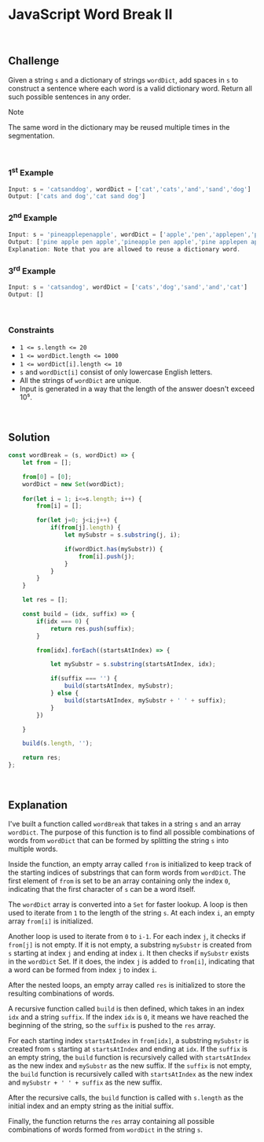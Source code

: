 # JavaScript Word Break II
<br/>

## Challenge
Given a string `s` and a dictionary of strings `wordDict`, add spaces in `s` to construct a sentence where each word is a valid dictionary word. Return all such possible sentences in any order.

> [!NOTE]
> The same word in the dictionary may be reused multiple times in the segmentation.

<br/>

### 1<sup>st</sup> Example

```JavaScript
Input: s = 'catsanddog', wordDict = ['cat','cats','and','sand','dog']
Output: ['cats and dog','cat sand dog']
```

### 2<sup>nd</sup> Example

```JavaScript
Input: s = 'pineapplepenapple', wordDict = ['apple','pen','applepen','pine','pineapple']
Output: ['pine apple pen apple','pineapple pen apple','pine applepen apple']
Explanation: Note that you are allowed to reuse a dictionary word.
```

### 3<sup>rd</sup> Example

```JavaScript
Input: s = 'catsandog', wordDict = ['cats','dog','sand','and','cat']
Output: []
```

<br/>

### Constraints

- `1 <= s.length <= 20`
- `1 <= wordDict.length <= 1000`
- `1 <= wordDict[i].length <= 10`
- `s` and `wordDict[i]` consist of only lowercase English letters.
- All the strings of `wordDict` are unique.
- Input is generated in a way that the length of the answer doesn't exceed 10⁵.

<br/>

## Solution

```JavaScript
const wordBreak = (s, wordDict) => {
    let from = [];

    from[0] = [0]; 
    wordDict = new Set(wordDict);
    
	for(let i = 1; i<=s.length; i++) {
        from[i] = [];

		for(let j=0; j<i;j++) {
            if(from[j].length) {
                let mySubstr = s.substring(j, i);

                if(wordDict.has(mySubstr)) {
                    from[i].push(j);
                }    
            }
        }
    }

    let res = [];

    const build = (idx, suffix) => {
        if(idx === 0) {
            return res.push(suffix);
        }

        from[idx].forEach((startsAtIndex) => {

            let mySubstr = s.substring(startsAtIndex, idx);

            if(suffix === '') {
                build(startsAtIndex, mySubstr);
            } else {
                build(startsAtIndex, mySubstr + ' ' + suffix);
            }    
        })

    }

    build(s.length, '');

    return res;
};
```

<br/>

## Explanation

I've built a function called `wordBreak` that takes in a string `s` and an array `wordDict`. The purpose of this function is to find all possible combinations of words from `wordDict` that can be formed by splitting the string `s` into multiple words.
<br/>

Inside the function, an empty array called `from` is initialized to keep track of the starting indices of substrings that can form words from `wordDict`. The first element of `from` is set to be an array containing only the index `0`, indicating that the first character of `s` can be a word itself.
<br/>

The `wordDict` array is converted into a `Set` for faster lookup. A loop is then used to iterate from `1` to the length of the string `s`. At each index `i`, an empty array `from[i]` is initialized.
<br/>

Another loop is used to iterate from `0` to `i-1`. For each index `j`, it checks if `from[j]` is not empty. If it is not empty, a substring `mySubstr` is created from `s` starting at index `j` and ending at index `i`. It then checks if `mySubstr` exists in the `wordDict` Set. If it does, the index `j` is added to `from[i]`, indicating that a word can be formed from index `j` to index `i`.
<br/>

After the nested loops, an empty array called `res` is initialized to store the resulting combinations of words.
<br/>

A recursive function called `build` is then defined, which takes in an index `idx` and a string `suffix`. If the index `idx` is `0`, it means we have reached the beginning of the string, so the `suffix` is pushed to the `res` array.
<br/>

For each starting index `startsAtIndex` in `from[idx]`, a substring `mySubstr` is created from `s` starting at `startsAtIndex` and ending at `idx`. If the `suffix` is an empty string, the `build` function is recursively called with `startsAtIndex` as the new index and `mySubstr` as the new suffix. If the `suffix` is not empty, the `build` function is recursively called with `startsAtIndex` as the new index and `mySubstr + ' ' + suffix` as the new suffix.
<br/>

After the recursive calls, the `build` function is called with `s.length` as the initial index and an empty string as the initial suffix.
<br/>

Finally, the function returns the `res` array containing all possible combinations of words formed from `wordDict` in the string `s`.
<br/>
<br/>